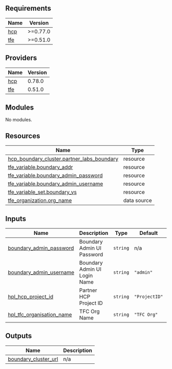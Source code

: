 <!-- BEGIN_TF_DOCS -->
## Requirements

| Name | Version |
|------|---------|
| <a name="requirement_hcp"></a> [hcp](#requirement\_hcp) | >=0.77.0 |
| <a name="requirement_tfe"></a> [tfe](#requirement\_tfe) | >=0.51.0 |

## Providers

| Name | Version |
|------|---------|
| <a name="provider_hcp"></a> [hcp](#provider\_hcp) | 0.78.0 |
| <a name="provider_tfe"></a> [tfe](#provider\_tfe) | 0.51.0 |

## Modules

No modules.

## Resources

| Name | Type |
|------|------|
| [hcp_boundary_cluster.partner_labs_boundary](https://registry.terraform.io/providers/hashicorp/hcp/latest/docs/resources/boundary_cluster) | resource |
| [tfe_variable.boundary_addr](https://registry.terraform.io/providers/hashicorp/tfe/latest/docs/resources/variable) | resource |
| [tfe_variable.boundary_admin_password](https://registry.terraform.io/providers/hashicorp/tfe/latest/docs/resources/variable) | resource |
| [tfe_variable.boundary_admin_username](https://registry.terraform.io/providers/hashicorp/tfe/latest/docs/resources/variable) | resource |
| [tfe_variable_set.boundary_vs](https://registry.terraform.io/providers/hashicorp/tfe/latest/docs/resources/variable_set) | resource |
| [tfe_organization.org_name](https://registry.terraform.io/providers/hashicorp/tfe/latest/docs/data-sources/organization) | data source |

## Inputs

| Name | Description | Type | Default | Required |
|------|-------------|------|---------|:--------:|
| <a name="input_boundary_admin_password"></a> [boundary\_admin\_password](#input\_boundary\_admin\_password) | Boundary Admin UI Password | `string` | n/a | yes |
| <a name="input_boundary_admin_username"></a> [boundary\_admin\_username](#input\_boundary\_admin\_username) | Boundary Admin UI Login Name | `string` | `"admin"` | no |
| <a name="input_hpl_hcp_project_id"></a> [hpl\_hcp\_project\_id](#input\_hpl\_hcp\_project\_id) | Partner HCP Project ID | `string` | `"ProjectID"` | no |
| <a name="input_hpl_tfc_organisation_name"></a> [hpl\_tfc\_organisation\_name](#input\_hpl\_tfc\_organisation\_name) | TFC Org Name | `string` | `"TFC Org"` | no |

## Outputs

| Name | Description |
|------|-------------|
| <a name="output_boundary_cluster_url"></a> [boundary\_cluster\_url](#output\_boundary\_cluster\_url) | n/a |
<!-- END_TF_DOCS -->
